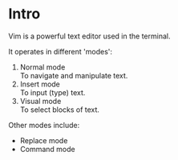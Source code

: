 # Intro

Vim is a powerful text editor used in the terminal.

It operates in different 'modes':
1. Normal mode\
To navigate and manipulate text.
2. Insert mode\
To input (type) text.
3. Visual mode\
To select blocks of text.

Other modes include:
* Replace mode
* Command mode

